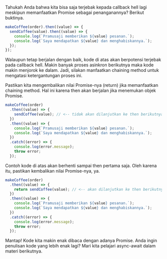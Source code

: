 Tahukah Anda bahwa kita bisa saja terjebak kepada callback hell lagi meskipun memanfaatkan Promise sebagai penanganannya? Berikut buktinya.

```js
makeCoffee(order).then((value) => {
  sendCoffee(value).then((value) => {
    console.log(`Pramusaji memberikan ${value} pesanan.`);
    console.log(`Saya mendapatkan ${value} dan menghabiskannya.`);
  });
});
```

Walaupun tetap berjalan dengan baik, kode di atas akan berpotensi terjebak pada callback hell. Makin banyak proses asinkron berikutnya maka kode makin menjorok ke dalam. Jadi, silakan manfaatkan chaining method untuk mengatasi ketergantungan proses ini.

Pastikan kita mengembalikan nilai Promise-nya (return) jika memanfaatkan chaining method. Hal ini karena then akan berjalan jika menemukan objek Promise.

```js
makeCoffee(order)
  .then((value) => {
    sendCoffee(value); // <-- tidak akan dilanjutkan ke then berikutnya.
  })
  .then((value) => {
    console.log(`Pramusaji memberikan ${value} pesanan.`);
    console.log(`Saya mendapatkan ${value} dan menghabiskannya.`);
  })
  .catch((error) => {
    console.log(error.message);
    throw error;
  });
```

Contoh kode di atas akan berhenti sampai then pertama saja. Oleh karena itu, pastikan kembalikan nilai Promise-nya, ya.

```js
makeCoffee(order)
  .then((value) => {
    return sendCoffee(value); // <-- akan dilanjutkan ke then berikutnya.
  })
  .then((value) => {
    console.log(`Pramusaji memberikan ${value} pesanan.`);
    console.log(`Saya mendapatkan ${value} dan menghabiskannya.`);
  })
  .catch((error) => {
    console.log(error.message);
    throw error;
  });
```

Mantap! Kode kita makin enak dibaca dengan adanya Promise. Anda ingin penulisan kode yang lebih enak lagi? Mari kita pelajari async-await dalam materi berikutnya.
